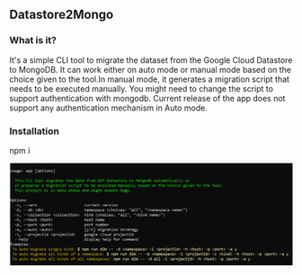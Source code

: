 ## Datastore2Mongo

### What is it?
   It's a simple CLI tool to migrate the dataset from the Google Cloud Datastore to MongoDB. It can work either on auto mode or manual mode based on the choice given to the tool.In manual mode, it generates a migration script that needs to be executed manually. You might need to change the script to support authentication with mongodb. Current release of the app does not support any authentication mechanism in Auto mode. 
### Installation
 npm i  

![Alt text](https://github.com/anshubana/datastore2mongo/blob/main/screenshots/screenshot1.PNG?raw=true "Title")



